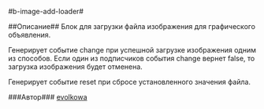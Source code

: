 #b-image-add-loader#

##Описание##
Блок для загрузки файла изображения для графического объявления.

Генерирует событие change при успешной загрузке изображения одним из способов.
Если один из подписчиков события change вернет false, то загрузка изображения будет отменена.

Генерирует событие reset при сбросе установленного значения файла.

###Автор###
[evolkowa](https://staff.yandex-team.ru/evolkowa)
